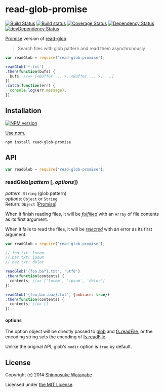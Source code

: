 # read-glob-promise

[![Build Status](https://travis-ci.org/shinnn/read-glob-promise.svg?branch=master)](https://travis-ci.org/shinnn/read-glob-promise)
[![Build status](https://ci.appveyor.com/api/projects/status/09prv04d0ot3iitf?svg=true)](https://ci.appveyor.com/project/ShinnosukeWatanabe/read-glob-promise)
[![Coverage Status](https://img.shields.io/coveralls/shinnn/read-glob-promise.svg)](https://coveralls.io/r/shinnn/read-glob-promise)
[![Dependency Status](https://david-dm.org/shinnn/read-glob-promise.svg)](https://david-dm.org/shinnn/read-glob-promise)
[![devDependency Status](https://david-dm.org/shinnn/read-glob-promise/dev-status.svg)](https://david-dm.org/shinnn/read-glob-promise#info=devDependencies)

[Promise] version of [read-glob](https://github.com/shinnn/node-read-glob):

> Search files with glob pattern and read them asynchronously

```javascript
var readGlob = require('read-glob-promise');

readGlob('*.txt')
.then(function(bufs) {
  bufs; //=> [<Buffer ... >, <Buffer ... >, ...]
})
.catch(function(err) {
  console.log(err.message);
});
```

## Installation

[![NPM version](https://badge.fury.io/js/read-glob-promise.svg)](https://www.npmjs.org/package/read-glob-promise)

[Use npm.](https://www.npmjs.org/doc/cli/npm-install.html)

```
npm install read-glob-promise
```

## API

```javascript
var readGlob = require('read-glob-promise');
```

### readGlob(*pattern* [, *options*])

*pattern*: `String` (glob pattern)  
*options*: `Object` or `String`  
Return: `Object` ([Promise])

When it finish reading files, it will be [*fulfilled*](http://promisesaplus.com/#point-26) with an `Array` of file contents as its first argument.

When it fails to read the files, it will be [*rejected*](http://promisesaplus.com/#point-30) with an error as its first argument.

```javascript
var readGlob = require('read-glob-promise');

// foo.txt: lorem
// bar.txt: ipsum
// baz.txt: dolor

readGlob('{foo,ba*}.txt', 'utf8')
.then(function(contents) {
  contents; //=> ['lorem', 'ipsum', 'dolor']
});

readGlob('{foo,bar.baz}.txt', {nobrace: true})
.then(function(contents) {
  contents; //=> []
});
```

#### options

The option object will be directly passed to [glob](https://github.com/isaacs/node-glob#options) and [fs.readFile], or the encoding string sets the encoding of [fs.readFile].

Unlike the original API, glob's `nodir` option is `true` by default.

## License

Copyright (c) 2014 [Shinnosuke Watanabe](https://github.com/shinnn)

Licensed under [the MIT License](./LICENSE).

[fs.readFile]: http://nodejs.org/api/fs.html#fs_fs_readfile_filename_options_callback
[Promise]: http://promisesaplus.com/
